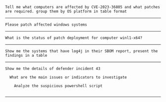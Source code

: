 ```
Tell me what computers are affected by CVE-2023-36805 and what patches are required. group them by OS platform in table format
```
---
```
Please patch affected windows systems
```
---
```
What is the status of patch deployment for computer winl1-x64?
```
---
```
Show me the systems that have log4j in their SBOM report, present the findings in a table
```
---
```
Show me the details of defender incident 43
```
```
  What are the main issues or indicators to investigate
```
        Analyze the suspicious powershell script    
```
```
---



